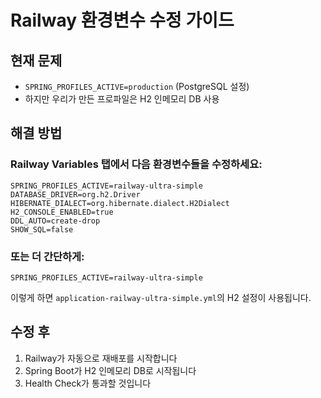 # Railway 환경변수 수정 가이드

## 현재 문제
- `SPRING_PROFILES_ACTIVE=production` (PostgreSQL 설정)
- 하지만 우리가 만든 프로파일은 H2 인메모리 DB 사용

## 해결 방법

### Railway Variables 탭에서 다음 환경변수들을 수정하세요:

```
SPRING_PROFILES_ACTIVE=railway-ultra-simple
DATABASE_DRIVER=org.h2.Driver
HIBERNATE_DIALECT=org.hibernate.dialect.H2Dialect
H2_CONSOLE_ENABLED=true
DDL_AUTO=create-drop
SHOW_SQL=false
```

### 또는 더 간단하게:

```
SPRING_PROFILES_ACTIVE=railway-ultra-simple
```

이렇게 하면 `application-railway-ultra-simple.yml`의 H2 설정이 사용됩니다.

## 수정 후
1. Railway가 자동으로 재배포를 시작합니다
2. Spring Boot가 H2 인메모리 DB로 시작됩니다
3. Health Check가 통과할 것입니다
